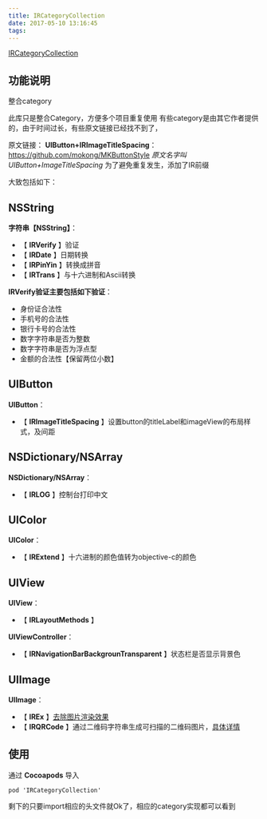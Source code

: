 ```yaml
---
title: IRCategoryCollection
date: 2017-05-10 13:16:45
tags:
---
```


[IRCategoryCollection](https://github.com/IrenaChou/IRCategoryCollection)

功能说明
---

整合category

此库只是整合Category，方便多个项目重复使用
有些category是由其它作者提供的，由于时间过长，有些原文链接已经找不到了，

原文链接：
**UIButton+IRImageTitleSpacing**： https://github.com/mokong/MKButtonStyle
*原文名字叫 UIButton+ImageTitleSpacing* 为了避免重复发生，添加了IR前缀

<!-- more -->
大致包括如下：

NSString
---
**字符串【NSString】**：
* 【 **IRVerify** 】验证
* 【 **IRDate** 】日期转换
* 【 **IRPinYin** 】转换成拼音
* 【 **IRTrans** 】与十六进制和Ascii转换

**IRVerify验证主要包括如下验证**：
* 身份证合法性
* 手机号的合法性
* 银行卡号的合法性
* 数字字符串是否为整数
* 数字字符串是否为浮点型
* 金额的合法性【保留两位小数】


UIButton
---
**UIButton**：
* 【 **IRImageTitleSpacing** 】设置button的titleLabel和imageView的布局样式，及间距

NSDictionary/NSArray
---
**NSDictionary/NSArray**：
* 【 **IRLOG** 】控制台打印中文

UIColor
---
**UIColor**：
* 【 **IRExtend** 】十六进制的颜色值转为objective-c的颜色

UIView
---
**UIView**：
* 【 **IRLayoutMethods** 】

**UIViewController**：
* 【 **IRNavigationBarBackgrounTransparent** 】状态栏是否显示背景色

UIImage
---
**UIImage**：
* 【 **IREx** 】[去除图片渲染效果](http://irenachou.github.io/2016/09/21/16-09-21-imageWithRenderingMode/)
* 【 **IRQRCode** 】通过二维码字符串生成可扫描的二维码图片，[具体详情](http://irenachou.github.io/2016/11/08/16-11-08-qrcodecreate/)




使用
---
通过 **Cocoapods** 导入

```
pod 'IRCategoryCollection'
```

剩下的只要import相应的头文件就Ok了，相应的category实现都可以看到
